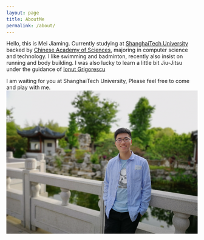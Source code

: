 ```yaml
---
layout: page
title: AboutMe
permalink: /about/
---
```


Hello, this is Mei Jiaming. Currently studying at [ShanghaiTech University](http://www.shanghaitech.edu.cn) backed by [Chinese Academy of Sciences](http://www.cas.cn), majoring in computer science and technology. I like swimming and badminton, recently also insist on running and body building. I was also lucky to learn a little bit Jiu-Jitsu under the guidance of [Ionut Grigorescu](https://www.facebook.com/ionut.grigorescu.9)

I am waiting for you at ShanghaiTech University, Please feel free to come and play with me.
![me](/me.jpg)



[jekyll-organization]: https://github.com/jekyll
